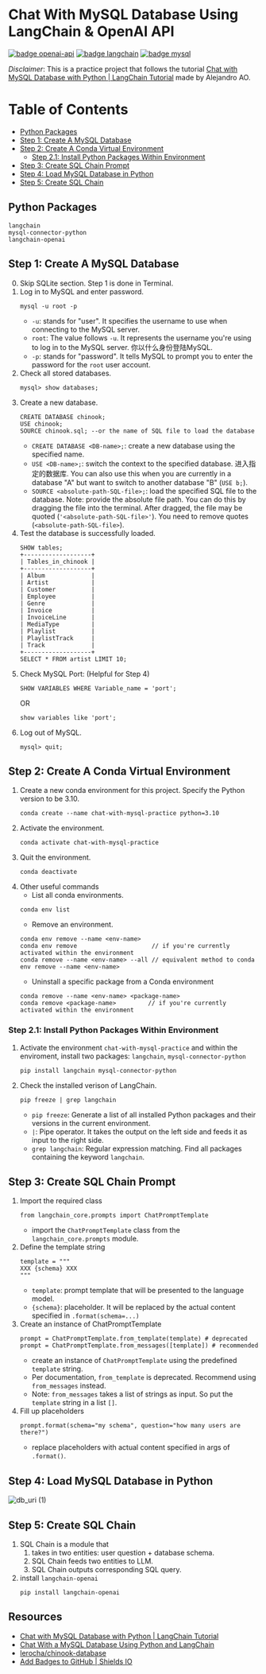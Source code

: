 # Chat With MySQL Database Using LangChain & OpenAI API
[![badge openai-api](https://badgen.net/badge/icon/openai-api?color=green&label)](https://openai.com/)
[![badge langchain](https://badgen.net/badge/icon/langchain?color=yellow&label)](https://www.langchain.com/)
[![badge mysql](https://badgen.net/badge/icon/mysql?color=blue&label)](https://www.mysql.com/)

*Disclaimer*: This is a practice project that follows the tutorial [Chat with MySQL Database with Python | LangChain Tutorial](https://www.youtube.com/watch?v=9ccl1_Wu24Q&t=1203s&ab_channel=AlejandroAO-Software%26Ai) made by Alejandro AO.


# Table of Contents
* [Python Packages](#python-packages)
* [Step 1: Create A MySQL Database](#step-1-create-a-mysql-database)
* [Step 2: Create A Conda Virtual Environment](#step-2-create-a-conda-virtual-environment)
  * [Step 2.1: Install Python Packages Within Environment](#step-21-install-python-packages-within-environment)
* [Step 3: Create SQL Chain Prompt](#step-3-create-sql-chain-prompt)
* [Step 4: Load MySQL Database in Python](#step-4-load-mysql-database-in-python)
* [Step 5: Create SQL Chain](#step-5-create-sql-chain)

## Python Packages
```
langchain
mysql-connector-python
langchain-openai
```

## Step 1: Create A MySQL Database
0. Skip SQLite section. Step 1 is done in Terminal.
1. Log in to MySQL and enter password.
    ```
    mysql -u root -p
    ```
    - `-u`: stands for "user". It specifies the username to use when connecting to the MySQL server.
    - `root`: The value follows `-u`. It represents the username you're using to log in to the MySQL server. 你以什么身份登陆MySQL.
    - `-p`: stands for "password". It tells MySQL to prompt you to enter the password for the `root` user account.
2. Check all stored databases.
    ```
    mysql> show databases;
    ```
3. Create a new database.
    ```
    CREATE DATABASE chinook;
    USE chinook;
    SOURCE chinook.sql; --or the name of SQL file to load the database
    ```
    - `CREATE DATABASE <DB-name>;`: create a new database using the specified name.
    - `USE <DB-name>;`: switch the context to the specified database. 进入指定的数据库. You can also use this when you are currently in a database "A" but want to switch to another database "B" (`USE b;`).
    - `SOURCE <absolute-path-SQL-file>;`: load the specified SQL file to the database. Note: provide the absolute file path. You can do this by dragging the file into the terminal. After dragged, the file may be quoted (`'<absolute-path-SQL-file>'`). You need to remove quotes (`<absolute-path-SQL-file>`).
4. Test the database is successfully loaded.
    ```
    SHOW tables;
    +-------------------+
    | Tables_in_chinook |
    +-------------------+
    | Album             |
    | Artist            |
    | Customer          |
    | Employee          |
    | Genre             |
    | Invoice           |
    | InvoiceLine       |
    | MediaType         |
    | Playlist          |
    | PlaylistTrack     |
    | Track             |
    +-------------------+
    SELECT * FROM artist LIMIT 10;
    ```
5. Check MySQL Port: (Helpful for Step 4)
    ```
    SHOW VARIABLES WHERE Variable_name = 'port';
    ```
    OR
    ```
    show variables like 'port';
    ```
6. Log out of MySQL.
    ```
    mysql> quit;
    ```
## Step 2: Create A Conda Virtual Environment
1. Create a new conda environment for this project. Specify the Python version to be 3.10.
    ```
    conda create --name chat-with-mysql-practice python=3.10
    ```
2. Activate the environment.
    ```
    conda activate chat-with-mysql-practice
    ```
3. Quit the environment.
    ```
    conda deactivate
    ```
4. Other useful commands
    - List all conda environments.
    ```
    conda env list
    ```
    - Remove an environment.
    ```
    conda env remove --name <env-name>
    conda env remove                     // if you're currently activated within the environment
    conda remove --name <env-name> --all // equivalent method to conda env remove --name <env-name>
    ```
    - Uninstall a specific package from a Conda environment
    ```
    conda remove --name <env-name> <package-name>
    conda remove <package-name>         // if you're currently activated within the environment
    ```
### Step 2.1: Install Python Packages Within Environment
1. Activate the environment `chat-with-mysql-practice` and within the enviroment, install two packages: `langchain`, `mysql-connector-python`
    ```
    pip install langchain mysql-connector-python
    ```
2. Check the installed verison of LangChain.
    ```
    pip freeze | grep langchain
    ```
    - `pip freeze`: Generate a list of all installed Python packages and their versions in the current environment.
    - `|`: Pipe operator. It takes the output on the left side and feeds it as input to the right side.
    - `grep langchain`: Regular expression matching. Find all packages containing the keyword `langchain`.

## Step 3: Create SQL Chain Prompt
1. Import the required class
    ```
    from langchain_core.prompts import ChatPromptTemplate
    ```
    - import the `ChatPromptTemplate` class from the `langchain_core.prompts` module.
2. Define the template string
    ```
    template = """
    XXX {schema} XXX
    """
    ```
    - `template`: prompt template that will be presented to the language model.
    - `{schema}`: placeholder. It will be replaced by the actual content specified in `.format(schema=...)`
3. Create an instance of ChatPromptTemplate
    ```
    prompt = ChatPromptTemplate.from_template(template) # deprecated
    prompt = ChatPromptTemplate.from_messages([template]) # recommended
    ```
    - create an instance of `ChatPromptTemplate` using the predefined `template` string. 
    - Per documentation, `from_template` is deprecated. Recommend using `from_messages` instead.
    - Note: `from_messages` takes a list of strings as input. So put the `template` string in a list `[]`.
4. Fill up placeholders
    ```
    prompt.format(schema="my schema", question="how many users are there?")
    ```
    - replace placeholders with actual content specified in args of `.format()`.

## Step 4: Load MySQL Database in Python
![db_uri (1)](https://github.com/szhou12/chat-with-mysql-practice/assets/35708194/81376efc-5ead-4b0d-8cba-0bd6225f04f8)

## Step 5: Create SQL Chain
1. SQL Chain is a module that 
    1. takes in two entities: user question + database schema.
    2. SQL Chain feeds two entities to LLM.
    3. SQL Chain outputs corresponding SQL query.
2. install `langchain-openai`
    ```
    pip install langchain-openai
    ```

## Resources
- [Chat with MySQL Database with Python | LangChain Tutorial](https://www.youtube.com/watch?v=9ccl1_Wu24Q&t=1203s&ab_channel=AlejandroAO-Software%26Ai)
- [Chat With a MySQL Database Using Python and LangChain](https://alejandro-ao.com/chat-with-mysql-using-python-and-langchain/)
- [lerocha/chinook-database](https://github.com/lerocha/chinook-database)
- [Add Badges to GitHub | Shields IO](https://www.youtube.com/watch?v=uUalQbg-TGA&ab_channel=HariReddy)
